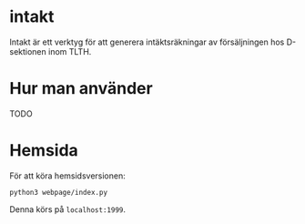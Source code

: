 # intakt
Intakt är ett verktyg för att generera intäktsräkningar av försäljningen hos D-sektionen inom TLTH. 

# Hur man använder
TODO

# Hemsida
För att köra hemsidsversionen:
```
python3 webpage/index.py
```

Denna körs på `localhost:1999`.

